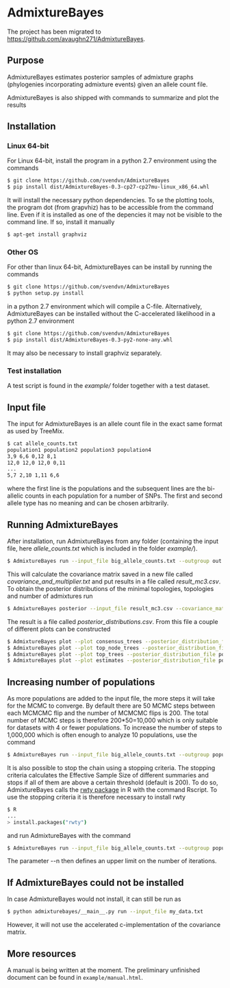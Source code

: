 # AdmixtureBayes

The project has been migrated to https://github.com/avaughn271/AdmixtureBayes.

## Purpose
AdmixtureBayes estimates posterior samples of admixture graphs (phylogenies incorporating admixture events) given an allele count file.

AdmixtureBayes is also shipped with commands to summarize and plot the results

## Installation


### Linux 64-bit

For Linux 64-bit, install the program in a python 2.7 environment using the commands
```bash
$ git clone https://github.com/svendvn/AdmixtureBayes
$ pip install dist/AdmixtureBayes-0.3-cp27-cp27mu-linux_x86_64.whl
```
It will install the necessary python dependencies. To se the plotting tools, the program dot (from grapvhiz) has to be accessible from the command line. Even if it is installed as one of the depencies it may not be visible to the command line. If so, install it manually
```bash
$ apt-get install graphviz
```


### Other OS

For other than linux 64-bit, AdmixtureBayes can be install by running the commands
```bash
$ git clone https://github.com/svendvn/AdmixtureBayes
$ python setup.py install
```

in a python 2.7 environment which will compile a C-file. Alternatively, AdmixtureBayes can be installed without the C-accelerated likelihood in a python 2.7 environment

```bash
$ git clone https://github.com/svendvn/AdmixtureBayes
$ pip install dist/AdmixtureBayes-0.3-py2-none-any.whl
```

It may also be necessary to install graphviz separately.

### Test installation

A test script is found in the *example/* folder together with a test dataset.
 
## Input file

The input for AdmixtureBayes is an allele count file in the exact same format as used by TreeMix.

```bash
$ cat allele_counts.txt
population1 population2 population3 population4
3,9 6,6 0,12 8,1
12,0 12,0 12,0 0,11
...
5,7 2,10 1,11 6,6
```

where the first line is the populations and the subsequent lines are the bi-allelic counts in each population for a number of SNPs. The first and second allele type has no meaning and can be chosen arbitrarily. 

## Running AdmixtureBayes

After installation, run AdmixtureBayes from any folder (containing the input file, here *allele_counts.txt* which is included in the folder *example/*).

```bash
$ AdmixtureBayes run --input_file big_allele_counts.txt --outgroup out
```

This will calculate the covariance matrix saved in a new file called *covariance_and_multiplier.txt* and put results in a file called *result_mc3.csv*. To obtain the posterior distributions of the minimal topologies, topologies and number of admixtures run

```bash
$ AdmixtureBayes posterior --input_file result_mc3.csv --covariance_matrix_file covariance_and_multiplier.txt 
```

The result is a file called *posterior_distributions.csv*. From this file a couple of different plots can be constructed

```bash
$ AdmixtureBayes plot --plot consensus_trees --posterior_distribution_file posterior_distributions.csv
$ AdmixtureBayes plot --plot top_node_trees --posterior_distribution_file posterior_distributions.csv
$ AdmixtureBayes plot --plot top_trees --posterior_distribution_file posterior_distributions.csv
$ AdmixtureBayes plot --plot estimates --posterior_distribution_file posterior_distributions.csv
```

## Increasing number of populations

As more populations are added to the input file, the more steps it will take for the MCMC to converge. By default there are 50 MCMC steps between each MCMCMC flip and the number of MCMCMC flips is 200. The total number of MCMC steps is therefore 200\*50=10,000 which is only suitable for datasets with 4 or fewer populations. To increase the number of steps to 1,000,000 which is often enough to analyze 10 populations, use the command  

```bash
$ AdmixtureBayes run --input_file big_allele_counts.txt --outgroup population10 --n 20000
```

It is also possible to stop the chain using a stopping criteria. The stopping criteria calculates the Effective Sample Size of different summaries and stops if all of them are above a certain threshold (default is 200). To do so, AdmixtureBayes calls the [rwty package](https://cran.r-project.org/web/packages/rwty/index.html) in R with the command Rscript. To use the stopping criteria it is therefore necessary to install rwty
```bash
$ R
...
> install.packages("rwty")
```
and run AdmixtureBayes with the command

```bash
$ AdmixtureBayes run --input_file big_allele_counts.txt --outgroup population10 --n 50000 --stop_criteria
```

The parameter --n then defines an upper limit on the number of iterations. 


## If AdmixtureBayes could not be installed
In case AdmixtureBayes would not install, it can still be run as
```bash
$ python admixturebayes/__main__.py run --input_file my_data.txt
```
However, it will not use the accelerated c-implementation of the covariance matrix.

## More resources

A manual is being written at the moment. The preliminary unfinished document can be found in `example/manual.html`.

